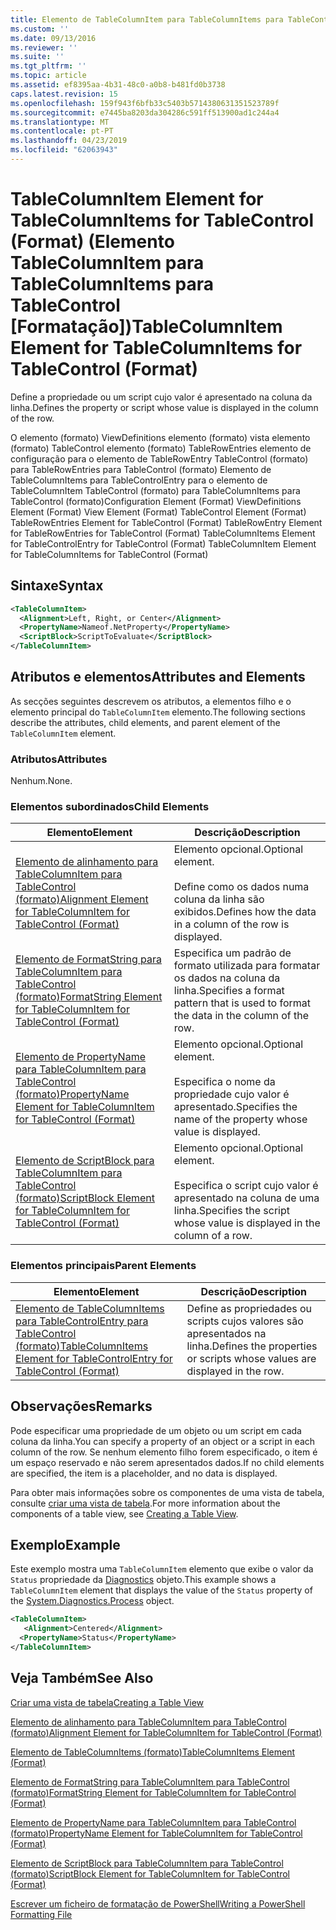 ```yaml
---
title: Elemento de TableColumnItem para TableColumnItems para TableControl (formato) | Documentos da Microsoft
ms.custom: ''
ms.date: 09/13/2016
ms.reviewer: ''
ms.suite: ''
ms.tgt_pltfrm: ''
ms.topic: article
ms.assetid: ef8395aa-4b31-48c0-a0b8-b481fd0b3738
caps.latest.revision: 15
ms.openlocfilehash: 159f943f6bfb33c5403b5714380631351523789f
ms.sourcegitcommit: e7445ba8203da304286c591ff513900ad1c244a4
ms.translationtype: MT
ms.contentlocale: pt-PT
ms.lasthandoff: 04/23/2019
ms.locfileid: "62063943"
---
```

# <a name="tablecolumnitem-element-for-tablecolumnitems-for-tablecontrol-format"></a><span data-ttu-id="4dac1-102">TableColumnItem Element for TableColumnItems for TableControl (Format) (Elemento TableColumnItem para TableColumnItems para TableControl [Formatação])</span><span class="sxs-lookup"><span data-stu-id="4dac1-102">TableColumnItem Element for TableColumnItems for TableControl (Format)</span></span>

<span data-ttu-id="4dac1-103">Define a propriedade ou um script cujo valor é apresentado na coluna da linha.</span><span class="sxs-lookup"><span data-stu-id="4dac1-103">Defines the property or script whose value is displayed in the column of the row.</span></span>

<span data-ttu-id="4dac1-104">O elemento (formato) ViewDefinitions elemento (formato) vista elemento (formato) TableControl elemento (formato) TableRowEntries elemento de configuração para o elemento de TableRowEntry TableControl (formato) para TableRowEntries para TableControl (formato) Elemento de TableColumnItems para TableControlEntry para o elemento de TableColumnItem TableControl (formato) para TableColumnItems para TableControl (formato)</span><span class="sxs-lookup"><span data-stu-id="4dac1-104">Configuration Element (Format) ViewDefinitions Element (Format) View Element (Format) TableControl Element (Format) TableRowEntries Element for TableControl (Format) TableRowEntry Element for TableRowEntries for TableControl (Format) TableColumnItems Element for TableControlEntry for TableControl (Format) TableColumnItem Element for TableColumnItems for TableControl (Format)</span></span>

## <a name="syntax"></a><span data-ttu-id="4dac1-105">Sintaxe</span><span class="sxs-lookup"><span data-stu-id="4dac1-105">Syntax</span></span>

```xml
<TableColumnItem>
  <Alignment>Left, Right, or Center</Alignment>
  <PropertyName>Nameof.NetProperty</PropertyName>
  <ScriptBlock>ScriptToEvaluate</ScriptBlock>
</TableColumnItem>
```

## <a name="attributes-and-elements"></a><span data-ttu-id="4dac1-106">Atributos e elementos</span><span class="sxs-lookup"><span data-stu-id="4dac1-106">Attributes and Elements</span></span>

<span data-ttu-id="4dac1-107">As secções seguintes descrevem os atributos, a elementos filho e o elemento principal do `TableColumnItem` elemento.</span><span class="sxs-lookup"><span data-stu-id="4dac1-107">The following sections describe the attributes, child elements, and parent element of the `TableColumnItem` element.</span></span>

### <a name="attributes"></a><span data-ttu-id="4dac1-108">Atributos</span><span class="sxs-lookup"><span data-stu-id="4dac1-108">Attributes</span></span>

<span data-ttu-id="4dac1-109">Nenhum.</span><span class="sxs-lookup"><span data-stu-id="4dac1-109">None.</span></span>

### <a name="child-elements"></a><span data-ttu-id="4dac1-110">Elementos subordinados</span><span class="sxs-lookup"><span data-stu-id="4dac1-110">Child Elements</span></span>

|<span data-ttu-id="4dac1-111">Elemento</span><span class="sxs-lookup"><span data-stu-id="4dac1-111">Element</span></span>|<span data-ttu-id="4dac1-112">Descrição</span><span class="sxs-lookup"><span data-stu-id="4dac1-112">Description</span></span>|
|-------------|-----------------|
|[<span data-ttu-id="4dac1-113">Elemento de alinhamento para TableColumnItem para TableControl (formato)</span><span class="sxs-lookup"><span data-stu-id="4dac1-113">Alignment Element for TableColumnItem for TableControl (Format)</span></span>](./alignment-element-for-tablecolumnitem-for-tablecontrol-format.md)|<span data-ttu-id="4dac1-114">Elemento opcional.</span><span class="sxs-lookup"><span data-stu-id="4dac1-114">Optional element.</span></span><br /><br /> <span data-ttu-id="4dac1-115">Define como os dados numa coluna da linha são exibidos.</span><span class="sxs-lookup"><span data-stu-id="4dac1-115">Defines how the data in a column of the row is displayed.</span></span>|
|[<span data-ttu-id="4dac1-116">Elemento de FormatString para TableColumnItem para TableControl (formato)</span><span class="sxs-lookup"><span data-stu-id="4dac1-116">FormatString Element for TableColumnItem for TableControl (Format)</span></span>](./formatstring-element-for-tablecolumnitem-for-tablecontrol-format.md)|<span data-ttu-id="4dac1-117">Especifica um padrão de formato utilizada para formatar os dados na coluna da linha.</span><span class="sxs-lookup"><span data-stu-id="4dac1-117">Specifies a format pattern that is used to format the data in the column of the row.</span></span>|
|[<span data-ttu-id="4dac1-118">Elemento de PropertyName para TableColumnItem para TableControl (formato)</span><span class="sxs-lookup"><span data-stu-id="4dac1-118">PropertyName Element for TableColumnItem for TableControl (Format)</span></span>](./propertyname-element-for-tablecolumnitem-for-tablecontrol-format.md)|<span data-ttu-id="4dac1-119">Elemento opcional.</span><span class="sxs-lookup"><span data-stu-id="4dac1-119">Optional element.</span></span><br /><br /> <span data-ttu-id="4dac1-120">Especifica o nome da propriedade cujo valor é apresentado.</span><span class="sxs-lookup"><span data-stu-id="4dac1-120">Specifies the name of the property whose value is displayed.</span></span>|
|[<span data-ttu-id="4dac1-121">Elemento de ScriptBlock para TableColumnItem para TableControl (formato)</span><span class="sxs-lookup"><span data-stu-id="4dac1-121">ScriptBlock Element for TableColumnItem for TableControl (Format)</span></span>](./scriptblock-element-for-tablecolumnitem-for-tablecontrol-format.md)|<span data-ttu-id="4dac1-122">Elemento opcional.</span><span class="sxs-lookup"><span data-stu-id="4dac1-122">Optional element.</span></span><br /><br /> <span data-ttu-id="4dac1-123">Especifica o script cujo valor é apresentado na coluna de uma linha.</span><span class="sxs-lookup"><span data-stu-id="4dac1-123">Specifies the script whose value is displayed in the column of a row.</span></span>|

### <a name="parent-elements"></a><span data-ttu-id="4dac1-124">Elementos principais</span><span class="sxs-lookup"><span data-stu-id="4dac1-124">Parent Elements</span></span>

|<span data-ttu-id="4dac1-125">Elemento</span><span class="sxs-lookup"><span data-stu-id="4dac1-125">Element</span></span>|<span data-ttu-id="4dac1-126">Descrição</span><span class="sxs-lookup"><span data-stu-id="4dac1-126">Description</span></span>|
|-------------|-----------------|
|[<span data-ttu-id="4dac1-127">Elemento de TableColumnItems para TableControlEntry para TableControl (formato)</span><span class="sxs-lookup"><span data-stu-id="4dac1-127">TableColumnItems Element for TableControlEntry for TableControl (Format)</span></span>](./tablecolumnitems-element-for-tablerowentry-for-tablecontrol-format.md)|<span data-ttu-id="4dac1-128">Define as propriedades ou scripts cujos valores são apresentados na linha.</span><span class="sxs-lookup"><span data-stu-id="4dac1-128">Defines the properties or scripts whose values are displayed in the row.</span></span>|

## <a name="remarks"></a><span data-ttu-id="4dac1-129">Observações</span><span class="sxs-lookup"><span data-stu-id="4dac1-129">Remarks</span></span>

<span data-ttu-id="4dac1-130">Pode especificar uma propriedade de um objeto ou um script em cada coluna da linha.</span><span class="sxs-lookup"><span data-stu-id="4dac1-130">You can specify a property of an object or a script in each column of the row.</span></span> <span data-ttu-id="4dac1-131">Se nenhum elemento filho forem especificado, o item é um espaço reservado e não serem apresentados dados.</span><span class="sxs-lookup"><span data-stu-id="4dac1-131">If no child elements are specified, the item is a placeholder, and no data is displayed.</span></span>

<span data-ttu-id="4dac1-132">Para obter mais informações sobre os componentes de uma vista de tabela, consulte [criar uma vista de tabela](./creating-a-table-view.md).</span><span class="sxs-lookup"><span data-stu-id="4dac1-132">For more information about the components of a table view, see [Creating a Table View](./creating-a-table-view.md).</span></span>

## <a name="example"></a><span data-ttu-id="4dac1-133">Exemplo</span><span class="sxs-lookup"><span data-stu-id="4dac1-133">Example</span></span>

<span data-ttu-id="4dac1-134">Este exemplo mostra uma `TableColumnItem` elemento que exibe o valor da `Status` propriedade da [Diagnostics](/dotnet/api/System.Diagnostics.Process) objeto.</span><span class="sxs-lookup"><span data-stu-id="4dac1-134">This example shows a `TableColumnItem` element that displays the value of the `Status` property of the [System.Diagnostics.Process](/dotnet/api/System.Diagnostics.Process) object.</span></span>

```xml
<TableColumnItem>
   <Alignment>Centered</Alignment>
  <PropertyName>Status</PropertyName>
</TableColumnItem>

```

## <a name="see-also"></a><span data-ttu-id="4dac1-135">Veja Também</span><span class="sxs-lookup"><span data-stu-id="4dac1-135">See Also</span></span>

[<span data-ttu-id="4dac1-136">Criar uma vista de tabela</span><span class="sxs-lookup"><span data-stu-id="4dac1-136">Creating a Table View</span></span>](./creating-a-table-view.md)

[<span data-ttu-id="4dac1-137">Elemento de alinhamento para TableColumnItem para TableControl (formato)</span><span class="sxs-lookup"><span data-stu-id="4dac1-137">Alignment Element for TableColumnItem for TableControl (Format)</span></span>](./alignment-element-for-tablecolumnitem-for-tablecontrol-format.md)

[<span data-ttu-id="4dac1-138">Elemento de TableColumnItems (formato)</span><span class="sxs-lookup"><span data-stu-id="4dac1-138">TableColumnItems Element (Format)</span></span>](./tablecolumnitems-element-for-tablerowentry-for-tablecontrol-format.md)

[<span data-ttu-id="4dac1-139">Elemento de FormatString para TableColumnItem para TableControl (formato)</span><span class="sxs-lookup"><span data-stu-id="4dac1-139">FormatString Element for TableColumnItem for TableControl (Format)</span></span>](./formatstring-element-for-tablecolumnitem-for-tablecontrol-format.md)

[<span data-ttu-id="4dac1-140">Elemento de PropertyName para TableColumnItem para TableControl (formato)</span><span class="sxs-lookup"><span data-stu-id="4dac1-140">PropertyName Element for TableColumnItem for TableControl (Format)</span></span>](./propertyname-element-for-tablecolumnitem-for-tablecontrol-format.md)

[<span data-ttu-id="4dac1-141">Elemento de ScriptBlock para TableColumnItem para TableControl (formato)</span><span class="sxs-lookup"><span data-stu-id="4dac1-141">ScriptBlock Element for TableColumnItem for TableControl (Format)</span></span>](./scriptblock-element-for-tablecolumnitem-for-tablecontrol-format.md)

[<span data-ttu-id="4dac1-142">Escrever um ficheiro de formatação de PowerShell</span><span class="sxs-lookup"><span data-stu-id="4dac1-142">Writing a PowerShell Formatting File</span></span>](./writing-a-powershell-formatting-file.md)
